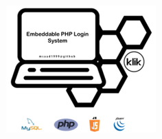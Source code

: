 <p align="center">
  <img src="assets/images/README_cover.png" width="350" align="center"/>
</p><br>
